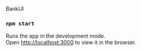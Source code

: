 BankUI

### `npm start`

Runs the app in the development mode.\
Open [http://localhost:3000](http://localhost:3000) to view it in the browser.

